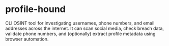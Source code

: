 # profile-hound
CLI OSINT tool for investigating usernames, phone numbers, and email addresses across the internet. It can scan social media, check breach data, validate phone numbers, and (optionally) extract profile metadata using browser automation.
